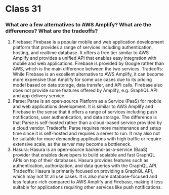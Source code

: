 # Class 31

### What are a few alternatives to AWS Amplify? What are the differences? What are the tradeoffs?

1. Firebase: Firebase is a popular mobile and web application development platform that provides a range of services including authentication, hosting, and realtime database. It offers a free tier similar to AWS Amplify and provides a unified API that enables easy integration with mobile and web applications. Firebase is provided by Google rather than AWS, which is the main difference between the two services.
Tradeoffs: While Firebase is an excellent alternative to AWS Amplify, it can become more expensive than Amplify for some use cases due to its pricing model based on data storage, data transfer, and API calls. Firebase also does not provide some features offered by Amplify, e.g. GraphQL API and app delivery service.
2. Parse: Parse is an open-source Platform as a Service (PaaS) for mobile and web applications development. It is similar to AWS Amplify and Firebase in the sense that it offers a range of services including push notifications, user authentication, and data storage. The difference is that Parse is self-hosted rather than a cloud-based service provided by a cloud vendor.
Tradeoffs: Parse requires more maintenance and setup time since it is self-hosted and requires a server to run. It may also not be suitable for more demanding applications with high traffic or require extensive scale, as the server may become a bottleneck.
3. Hasura: Hasura is an open-source backend-as-a-service (BaaS) provider that enables developers to build scalable and fast GraphQL APIs on top of their databases. Hasura provides features such as authentication, authorization, and data queries with the GraphQL API.
Tradeoffs: Hasura is primarily focused on providing a GraphQL API, which may not fit all use cases. It is also more database-focused and less feature-rich compared to AWS Amplify and Firebase, making it less suitable for applications requiring other services like push notifications.

